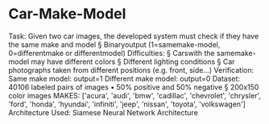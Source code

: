 # Car-Make-Model
Task:
 Given two car images, the developed system must check if they have the same make and model 
 § Binaryoutput (1=samemake-model, 0=differentmake or differentmodel) 
 Difficulties:
 § Carswith the samemake-model may have different colors 
 § Different lighting conditions 
 § Car photographs taken from different positions (e.g. front, side…)
 Verification:
Same make model: output=1
Different make model: output=0
Dataset:
40106 labeled pairs of images 
• 50% positive and 50% negative § 200x150 color images 
MAKES: 
['acura', 'audi', 'bmw', 'cadillac', 'chevrolet', 'chrysler', 'ford', 'honda', 'hyundai', 'infiniti', 'jeep', 'nissan', 'toyota', 'volkswagen']
Architecture Used:
Siamese Neural Network Architecture
